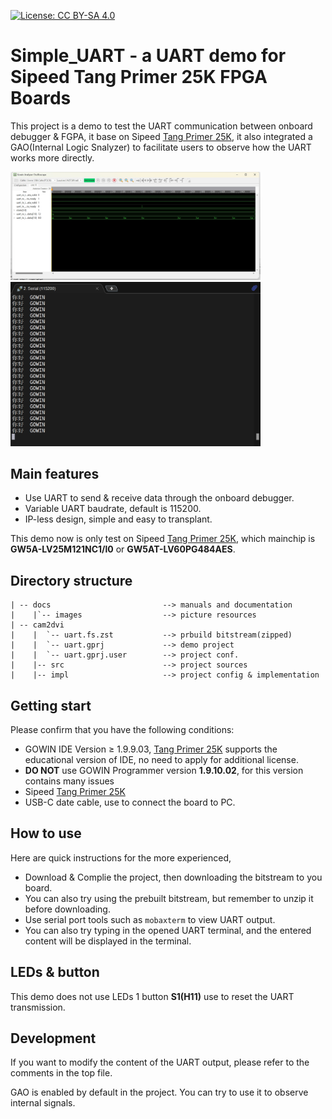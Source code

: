 [![License: CC BY-SA 4.0](https://img.shields.io/badge/License-CC_BY--SA_4.0-lightgrey.svg)](https://creativecommons.org/licenses/by-sa/4.0/)

# Simple_UART - a UART demo for Sipeed Tang Primer 25K FPGA Boards

This project is a demo to test the UART communication between onboard debugger & FGPA, it base on Sipeed [Tang Primer 25K](https://wiki.sipeed.com/hardware/en/tang/tang-primer-25k/primer-25k.html), it also integrated a GAO(Internal Logic Snalyzer) to facilitate users to observe how the UART works more directly.

<img src="./docs/images/UART_GAO.png" width=400> <img src="./docs/images/UART_OUTPUT.png" width=400>

## Main features

- Use UART to send & receive data through the onboard debugger.
- Variable UART baudrate, default is 115200.
- IP-less design, simple and easy to transplant.

This demo now is only test on Sipeed [Tang Primer 25K](https://wiki.sipeed.com/hardware/en/tang/tang-primer-25k/primer-25k.html), which mainchip is **GW5A-LV25M121NC1/l0** or **GW5AT-LV60PG484AES**.   

## Directory structure

```
| -- docs                         --> manuals and documentation
|    |`-- images				  --> picture resources  
| -- cam2dvi 
|    |	`-- uart.fs.zst		      --> prbuild bitstream(zipped)                       
|    |	`-- uart.gprj		      --> demo project
|    |	`-- uart.gprj.user	      --> project conf.
|    |-- src                      --> project sources 
|    |-- impl                     --> project config & implementation 

```

## Getting start

Please confirm that you have the following conditions:
- GOWIN IDE Version ≥ 1.9.9.03, [Tang Primer 25K](https://wiki.sipeed.com/hardware/en/tang/tang-primer-25k/primer-25k.html) supports the educational version of IDE, no need to apply for additional license.
- **DO NOT** use GOWIN Programmer version **1.9.10.02**, for this version contains many issues
- Sipeed [Tang Primer 25K](https://wiki.sipeed.com/hardware/en/tang/tang-primer-25k/primer-25k.html)
- USB-C date cable, use to connect the board to PC. 

## How to use

Here are quick instructions for the more experienced,
- Download & Complie the project, then downloading the bitstream to you board.
- You can also try using the prebuilt bitstream, but remember to unzip it before downloading.
- Use serial port tools such as `mobaxterm` to view UART output.
- You can also try typing in the opened UART terminal, and the entered content will be displayed in the terminal.

## LEDs & button

This demo does not use LEDs
1 button **S1(H11)** use to reset the  UART transmission. 

## Development

If you want to modify the content of the UART output, please refer to the comments in the top file.

GAO is enabled by default in the project. You can try to use it to observe internal signals.